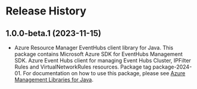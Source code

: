 # Release History

## 1.0.0-beta.1 (2023-11-15)

- Azure Resource Manager EventHubs client library for Java. This package contains Microsoft Azure SDK for EventHubs Management SDK. Azure Event Hubs client for managing Event Hubs Cluster, IPFilter Rules and VirtualNetworkRules resources. Package tag package-2024-01. For documentation on how to use this package, please see [Azure Management Libraries for Java](https://aka.ms/azsdk/java/mgmt).
